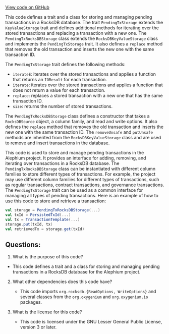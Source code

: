 [View code on GitHub](https://github.com/oxygenium/oxygenium/flow/src/main/scala/org/oxygenium/flow/io/PendingTxStorage.scala)

This code defines a trait and a class for storing and managing pending transactions in a RocksDB database. The trait `PendingTxStorage` extends the `KeyValueStorage` trait and defines additional methods for iterating over the stored transactions and replacing a transaction with a new one. The `PendingTxRocksDBStorage` class extends the `RocksDBKeyValueStorage` class and implements the `PendingTxStorage` trait. It also defines a `replace` method that removes the old transaction and inserts the new one with the same transaction ID.

The `PendingTxStorage` trait defines the following methods:
- `iterateE`: iterates over the stored transactions and applies a function that returns an `IOResult` for each transaction.
- `iterate`: iterates over the stored transactions and applies a function that does not return a value for each transaction.
- `replace`: replaces a stored transaction with a new one that has the same transaction ID.
- `size`: returns the number of stored transactions.

The `PendingTxRocksDBStorage` class defines a constructor that takes a `RocksDBSource` object, a column family, and read and write options. It also defines the `replace` method that removes the old transaction and inserts the new one with the same transaction ID. The `removeUnsafe` and `putUnsafe` methods are inherited from the `RocksDBKeyValueStorage` class and are used to remove and insert transactions in the database.

This code is used to store and manage pending transactions in the Alephium project. It provides an interface for adding, removing, and iterating over transactions in a RocksDB database. The `PendingTxRocksDBStorage` class can be instantiated with different column families to store different types of transactions. For example, the project may use different column families for different types of transactions, such as regular transactions, contract transactions, and governance transactions. The `PendingTxStorage` trait can be used as a common interface for managing all types of pending transactions. Here is an example of how to use this code to store and retrieve a transaction:

```scala
val storage = PendingTxRocksDBStorage(...)
val txId = PersistedTxId(...)
val tx = TransactionTemplate(...)
storage.put(txId, tx)
val retrievedTx = storage.get(txId)
```
## Questions: 
 1. What is the purpose of this code?
   - This code defines a trait and a class for storing and managing pending transactions in a RocksDB database for the Alephium project.

2. What other dependencies does this code have?
   - This code imports `org.rocksdb.{ReadOptions, WriteOptions}` and several classes from the `org.oxygenium` and `org.oxygenium.io` packages.

3. What is the license for this code?
   - This code is licensed under the GNU Lesser General Public License, version 3 or later.